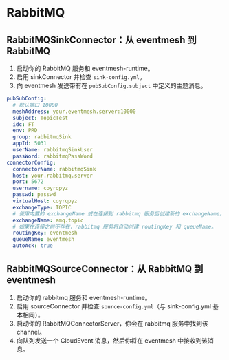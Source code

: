 # RabbitMQ

## RabbitMQSinkConnector：从 eventmesh 到 RabbitMQ

1. 启动你的 RabbitMQ 服务和 eventmesh-runtime。
2. 启用 sinkConnector 并检查 `sink-config.yml`。
3. 向 eventmesh 发送带有在 `pubSubConfig.subject` 中定义的主题消息。

```yaml
pubSubConfig:
  # 默认端口 10000
  meshAddress: your.eventmesh.server:10000
  subject: TopicTest  
  idc: FT  
  env: PRD  
  group: rabbitmqSink  
  appId: 5031  
  userName: rabbitmqSinkUser  
  passWord: rabbitmqPassWord  
connectorConfig:  
  connectorName: rabbitmqSink  
  host: your.rabbitmq.server
  port: 5672  
  username: coyrqpyz  
  passwd: passwd 
  virtualHost: coyrqpyz  
  exchangeType: TOPIC  
  # 使用内置的 exchangeName 或在连接到 rabbitmq 服务后创建新的 exchangeName。
  exchangeName: amq.topic  
  # 如果在连接之前不存在，rabbitmq 服务将自动创建 routingKey 和 queueName。
  routingKey: eventmesh  
  queueName: eventmesh  
  autoAck: true
```

## RabbitMQSourceConnector：从 RabbitMQ 到 eventmesh

1. 启动你的 rabbitmq 服务和 eventmesh-runtime。 
2. 启用 sourceConnector 并检查 `source-config.yml`（与 sink-config.yml 基本相同）。 
3. 启动你的 RabbitMQConnectorServer，你会在 rabbitmq 服务中找到该 channel。 
4. 向队列发送一个 CloudEvent 消息，然后你将在 eventmesh 中接收到该消息。